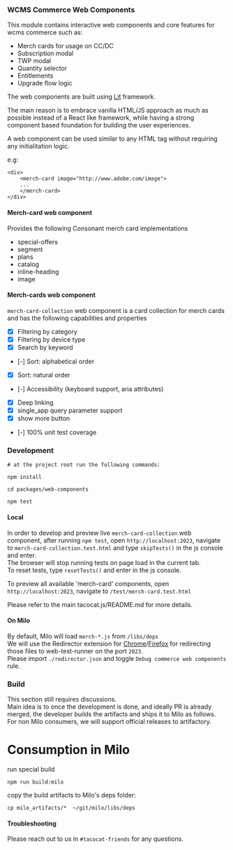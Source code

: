 ### WCMS Commerce Web Components

This module contains interactive web components and core features for wcms commerce such as:

* Merch cards for usage on CC/DC
* Subscription modal
* TWP modal
* Quantity selector
* Entitlements
* Upgrade flow logic

The web components are built using [Lit](https://lit.dev/) framework.

The main reason is to embrace vanilla HTML/JS approach as much as possible instead of a React like framework, while having a strong component based foundation for building the user experiences.

A web component can be used similar to any HTML tag without requiring any initialitation logic.

e.g:

```
<div>
    <merch-card image="http://www.adobe.com/image">
    ...
    </merch-card>
</div>
```

#### Merch-card web component
Provides the following Consonant merch card implementations

- special-offers
- segment
- plans
- catalog
- inline-heading
- image

#### Merch-cards web component
`merch-card-collection` web component is a card collection for merch cards and has the following capabilities and properties

 - [x] Filtering by category
 - [x] Filtering by device type
 - [x] Search by keyword
 - [-] Sort: alphabetical order
 - [x] Sort: natural order
 - [-] Accessibility (keyboard support, aria attributes)
 - [x] Deep linking
 - [x] single_app query parameter support
 - [x] show more button
 - [-] 100% unit test coverage

 ### Development
```
# at the project root run the following commands:

npm install

cd packages/web-components

npm test
```

#### Local
In order to develop and preview live `merch-card-collection` web component, after running `npm test`, open `http://localhost:2023`, navigate to `merch-card-collection.test.html` and type `skipTests()` in the js console and enter.<br />
The browser will stop running tests on page load in the current tab.<br />
To reset tests, type `resetTests()` and enter in the js console.<br />

To preview all available 'merch-card' components, open `http://localhost:2023`, navigate to `/test/merch-card.test.html`

Please refer to the main tacocat.js/README.md for more details.


#### On Milo

By default, Milo will load `merch-*.js` from `/libs/deps`<br/>
We will use the Redirector extension for [Chrome](https://chrome.google.com/webstore/detail/redirector/ocgpenflpmgnfapjedencafcfakcekcd)/[Firefox](https://addons.mozilla.org/en-US/firefox/addon/redirector/) for redirecting those files to web-test-runner on the port `2023`.<br/>
Please import `./redirector.json` and toggle `Debug commerce web components` rule.

### Build
This section still requires discussions.<br />
Main idea is to once the development is done, and ideally PR is already merged, the developer builds the artifacts and ships it to Milo as follows.<br />
For non Milo consumers, we will support official releases to artifactory.

# Consumption in Milo
run special build
```
npm run build:milo
```
copy the build artifacts to Milo's deps folder:
```
cp milo_artifacts/*  ~/git/milo/libs/deps
```

#### Troubleshooting
Please reach out to us in `#tacocat-friends` for any questions.
